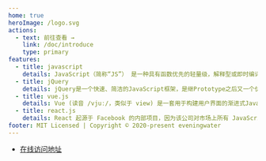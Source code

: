 ```yaml
---
home: true
heroImage: /logo.svg
actions:
  - text: 前往查看 →
    link: /doc/introduce
    type: primary
features:
  - title: javascript
    details: JavaScript（简称“JS”） 是一种具有函数优先的轻量级，解释型或即时编译型的高级编程语言。虽然它是作为开发Web页面的脚本语言而出名的，但是它也被用到了很多非浏览器环境中，JavaScript 基于原型编程、多范式的动态脚本语言，并且支持面向对象、命令式和声明式（如函数式编程）风格。
  - title: jQuery
    details: jQuery是一个快速、简洁的JavaScript框架，是继Prototype之后又一个优秀的JavaScript代码库（或JavaScript框架）。jQuery设计的宗旨是“write Less，Do More”，即倡导写更少的代码，做更多的事情。它封装JavaScript常用的功能代码，提供一种简便的JavaScript设计模式，优化HTML文档操作、事件处理、动画设计和Ajax交互。
  - title: vue.js
    details: Vue (读音 /vjuː/，类似于 view) 是一套用于构建用户界面的渐进式JavaScript框架。与其它大型框架不同的是，Vue 被设计为可以自底向上逐层应用。Vue 的核心库只关注视图层，方便与第三方库或既有项目整合。
  - title: react.js
    details: React 起源于 Facebook 的内部项目，因为该公司对市场上所有 JavaScript MVC 框架，都不满意，就决定自己写一套，用来架设Instagram 的网站。做出来以后，发现这套东西很好用，就在2013年5月开源了。
footer: MIT Licensed | Copyright © 2020-present eveningwater
---
```


- [在线访问地址](https://www.eveningwater.com/my-web-projects/home/)
